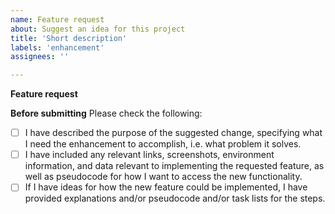 ```yaml
---
name: Feature request
about: Suggest an idea for this project
title: 'Short description'
labels: 'enhancement'
assignees: ''

---
```


**Feature request**


**Before submitting**
Please check the following:

- [ ] I have described the purpose of the suggested change, specifying what I need the enhancement to accomplish, i.e. what problem it solves.
- [ ] I have included any relevant links, screenshots, environment information, and data relevant to implementing the requested feature, as well as pseudocode for how I want to access the new functionality.
- [ ] If I have ideas for how the new feature could be implemented, I have provided explanations and/or pseudocode and/or task lists for the steps.

